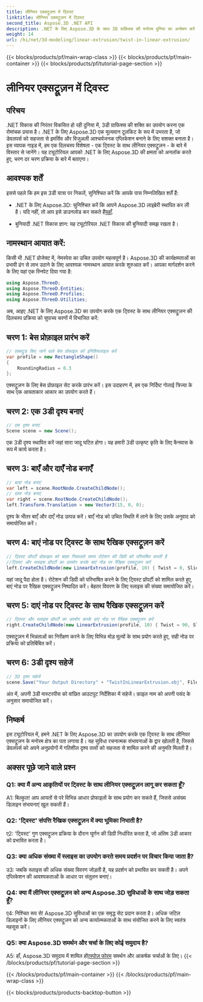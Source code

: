 ```yaml
---
title: लीनियर एक्सट्रूज़न में ट्विस्ट
linktitle: लीनियर एक्सट्रूज़न में ट्विस्ट
second_title: Aspose.3D .NET API
description: .NET के लिए Aspose.3D के साथ 3D ग्राफ़िक्स की मनोरम दुनिया का अन्वेषण करें। ट्विस्ट के साथ चरण दर चरण लीनियर एक्सट्रूज़न सीखें।
weight: 14
url: /hi/net/3d-modeling/linear-extrusion/twist-in-linear-extrusion/
---
```


{{< blocks/products/pf/main-wrap-class >}}
{{< blocks/products/pf/main-container >}}
{{< blocks/products/pf/tutorial-page-section >}}

# लीनियर एक्सट्रूज़न में ट्विस्ट

## परिचय

.NET विकास की निरंतर विकसित हो रही दुनिया में, 3डी ग्राफिक्स की शक्ति का उपयोग करना एक रोमांचक प्रयास है। .NET के लिए Aspose.3D एक मूल्यवान टूलकिट के रूप में उभरता है, जो डेवलपर्स को सहजता से इमर्सिव और विजुअली आश्चर्यजनक एप्लिकेशन बनाने के लिए सशक्त बनाता है। इस व्यापक गाइड में, हम एक दिलचस्प विशेषता - एक ट्विस्ट के साथ लीनियर एक्सट्रूज़न - के बारे में विस्तार से जानेंगे। यह ट्यूटोरियल आपको .NET के लिए Aspose.3D की क्षमता को अनलॉक करते हुए, चरण दर चरण प्रक्रिया के बारे में बताएगा।

## आवश्यक शर्तें

इससे पहले कि हम इस 3डी यात्रा पर निकलें, सुनिश्चित करें कि आपके पास निम्नलिखित शर्तें हैं:

-  .NET के लिए Aspose.3D: सुनिश्चित करें कि आपने Aspose.3D लाइब्रेरी स्थापित कर ली है। यदि नहीं, तो आप इसे डाउनलोड कर सकते हैं[यहाँ](https://releases.aspose.com/3d/net/).

- बुनियादी .NET विकास ज्ञान: यह ट्यूटोरियल .NET विकास की बुनियादी समझ रखता है।

## नामस्थान आयात करें:

किसी भी .NET प्रोजेक्ट में, नेमस्पेस का उचित उपयोग महत्वपूर्ण है। Aspose.3D की कार्यक्षमताओं का प्रभावी ढंग से लाभ उठाने के लिए आवश्यक नामस्थान आयात करके शुरुआत करें। आपका मार्गदर्शन करने के लिए यहां एक स्निपेट दिया गया है:

```csharp
using Aspose.ThreeD;
using Aspose.ThreeD.Entities;
using Aspose.ThreeD.Profiles;
using Aspose.ThreeD.Utilities;
```

अब, आइए .NET के लिए Aspose.3D का उपयोग करके एक ट्विस्ट के साथ लीनियर एक्सट्रूज़न की दिलचस्प प्रक्रिया को सुपाच्य चरणों में विभाजित करें:

## चरण 1: बेस प्रोफ़ाइल प्रारंभ करें

```csharp
// एक्सट्रूड किए जाने वाले बेस प्रोफाइल को इनिशियलाइज़ करें
var profile = new RectangleShape()
{
    RoundingRadius = 0.3
};
```

एक्सट्रूज़न के लिए बेस प्रोफ़ाइल सेट करके प्रारंभ करें। इस उदाहरण में, हम एक निर्दिष्ट गोलाई त्रिज्या के साथ एक आयताकार आकार का उपयोग करते हैं।

## चरण 2: एक 3डी दृश्य बनाएं

```csharp
// एक दृश्य बनाएं
Scene scene = new Scene();
```

एक 3डी दृश्य स्थापित करें जहां सारा जादू घटित होगा। यह हमारी 3डी उत्कृष्ट कृति के लिए कैनवास के रूप में कार्य करता है।

## चरण 3: बाएँ और दाएँ नोड बनाएँ

```csharp
// बायां नोड बनाएं
var left = scene.RootNode.CreateChildNode();
// दायां नोड बनाएं
var right = scene.RootNode.CreateChildNode();
left.Transform.Translation = new Vector3(15, 0, 0);
```

दृश्य के भीतर बाएँ और दाएँ नोड उत्पन्न करें। बाएँ नोड को उचित स्थिति में लाने के लिए उसके अनुवाद को समायोजित करें।

## चरण 4: बाएं नोड पर ट्विस्ट के साथ रैखिक एक्सट्रूज़न करें

```csharp
// ट्विस्ट प्रॉपर्टी प्रोफ़ाइल को बाहर निकालते समय रोटेशन की डिग्री को परिभाषित करती है
//ट्विस्ट और स्लाइस प्रॉपर्टी का उपयोग करके बाएं नोड पर रैखिक एक्सट्रूज़न करें
left.CreateChildNode(new LinearExtrusion(profile, 10) { Twist = 0, Slices = 100 });
```

यहां जादू पैदा होता है। रोटेशन की डिग्री को परिभाषित करने के लिए ट्विस्ट प्रॉपर्टी को शामिल करते हुए, बाएं नोड पर रैखिक एक्सट्रूज़न निष्पादित करें। बेहतर विवरण के लिए स्लाइस की संख्या समायोजित करें।

## चरण 5: दाएं नोड पर ट्विस्ट के साथ रैखिक एक्सट्रूज़न करें

```csharp
// ट्विस्ट और स्लाइस प्रॉपर्टी का उपयोग करके दाएं नोड पर रैखिक एक्सट्रूज़न करें
right.CreateChildNode(new LinearExtrusion(profile, 10) { Twist = 90, Slices = 100 });
```

एक्सट्रूज़न में भिन्नताओं का निरीक्षण करने के लिए विभिन्न मोड़ मूल्यों के साथ प्रयोग करते हुए, सही नोड पर प्रक्रिया को प्रतिबिंबित करें।

## चरण 6: 3डी दृश्य सहेजें

```csharp
// 3D दृश्य सहेजें
scene.Save("Your Output Directory" + "TwistInLinearExtrusion.obj", FileFormat.WavefrontOBJ);
```

अंत में, अपनी 3डी मास्टरपीस को वांछित आउटपुट निर्देशिका में सहेजें। फ़ाइल नाम को अपनी पसंद के अनुसार समायोजित करें।

## निष्कर्ष

इस ट्यूटोरियल में, हमने .NET के लिए Aspose.3D का उपयोग करके एक ट्विस्ट के साथ लीनियर एक्सट्रूज़न के मनोरम क्षेत्र का पता लगाया है। यह सुविधा रचनात्मक संभावनाओं के द्वार खोलती है, जिससे डेवलपर्स को अपने अनुप्रयोगों में गतिशील दृश्य तत्वों को सहजता से शामिल करने की अनुमति मिलती है।

## अक्सर पूछे जाने वाले प्रश्न

### Q1: क्या मैं अन्य आकृतियों पर ट्विस्ट के साथ लीनियर एक्सट्रूज़न लागू कर सकता हूँ?

A1: बिल्कुल! आप आयतों से परे विभिन्न आधार प्रोफाइलों के साथ प्रयोग कर सकते हैं, जिससे असंख्य डिज़ाइन संभावनाएं खुल सकती हैं।

### Q2: 'ट्विस्ट' संपत्ति रैखिक एक्सट्रूज़न में क्या भूमिका निभाती है?

ए2: 'ट्विस्ट' गुण एक्सट्रूज़न प्रक्रिया के दौरान घूर्णन की डिग्री निर्धारित करता है, जो अंतिम 3डी आकार को प्रभावित करता है।

### Q3: क्या अधिक संख्या में स्लाइस का उपयोग करते समय प्रदर्शन पर विचार किया जाता है?

उ3: जबकि स्लाइस की अधिक संख्या विवरण जोड़ती है, यह प्रदर्शन को प्रभावित कर सकती है। अपने एप्लिकेशन की आवश्यकताओं के आधार पर संतुलन बनाएं।

### Q4: क्या मैं लीनियर एक्सट्रूज़न को अन्य Aspose.3D सुविधाओं के साथ जोड़ सकता हूँ?

ए4: निश्चित रूप से! Aspose.3D सुविधाओं का एक समृद्ध सेट प्रदान करता है। अधिक जटिल डिज़ाइनों के लिए लीनियर एक्सट्रूज़न को अन्य कार्यात्मकताओं के साथ संयोजित करने के लिए स्वतंत्र महसूस करें।

### Q5: क्या Aspose.3D समर्थन और चर्चा के लिए कोई समुदाय है?

 A5: हाँ, Aspose.3D समुदाय में शामिल हों[एस्पोज़ फोरम](https://forum.aspose.com/c/3d/18) समर्थन और आकर्षक चर्चाओं के लिए।
{{< /blocks/products/pf/tutorial-page-section >}}

{{< /blocks/products/pf/main-container >}}
{{< /blocks/products/pf/main-wrap-class >}}

{{< blocks/products/products-backtop-button >}}
